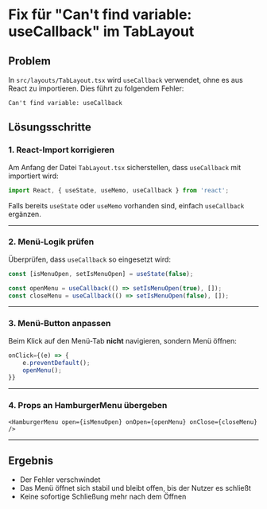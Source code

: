 # Fix für "Can't find variable: useCallback" im TabLayout

## Problem
In `src/layouts/TabLayout.tsx` wird `useCallback` verwendet, ohne es aus React zu importieren.
Dies führt zu folgendem Fehler:
```
Can't find variable: useCallback
```

## Lösungsschritte

### 1. React-Import korrigieren
Am Anfang der Datei `TabLayout.tsx` sicherstellen, dass `useCallback` mit importiert wird:

```ts
import React, { useState, useMemo, useCallback } from 'react';
```

Falls bereits `useState` oder `useMemo` vorhanden sind, einfach `useCallback` ergänzen.

---

### 2. Menü-Logik prüfen
Überprüfen, dass `useCallback` so eingesetzt wird:

```ts
const [isMenuOpen, setIsMenuOpen] = useState(false);

const openMenu = useCallback(() => setIsMenuOpen(true), []);
const closeMenu = useCallback(() => setIsMenuOpen(false), []);
```

---

### 3. Menü-Button anpassen
Beim Klick auf den Menü-Tab **nicht** navigieren, sondern Menü öffnen:

```ts
onClick={(e) => { 
    e.preventDefault(); 
    openMenu(); 
}}
```

---

### 4. Props an HamburgerMenu übergeben
```tsx
<HamburgerMenu open={isMenuOpen} onOpen={openMenu} onClose={closeMenu} />
```

---

## Ergebnis
- Der Fehler verschwindet
- Das Menü öffnet sich stabil und bleibt offen, bis der Nutzer es schließt
- Keine sofortige Schließung mehr nach dem Öffnen
